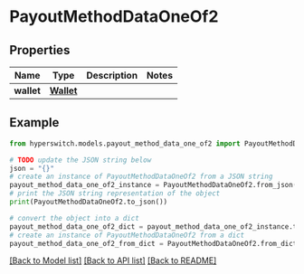 # PayoutMethodDataOneOf2


## Properties

Name | Type | Description | Notes
------------ | ------------- | ------------- | -------------
**wallet** | [**Wallet**](Wallet.md) |  | 

## Example

```python
from hyperswitch.models.payout_method_data_one_of2 import PayoutMethodDataOneOf2

# TODO update the JSON string below
json = "{}"
# create an instance of PayoutMethodDataOneOf2 from a JSON string
payout_method_data_one_of2_instance = PayoutMethodDataOneOf2.from_json(json)
# print the JSON string representation of the object
print(PayoutMethodDataOneOf2.to_json())

# convert the object into a dict
payout_method_data_one_of2_dict = payout_method_data_one_of2_instance.to_dict()
# create an instance of PayoutMethodDataOneOf2 from a dict
payout_method_data_one_of2_from_dict = PayoutMethodDataOneOf2.from_dict(payout_method_data_one_of2_dict)
```
[[Back to Model list]](../README.md#documentation-for-models) [[Back to API list]](../README.md#documentation-for-api-endpoints) [[Back to README]](../README.md)


